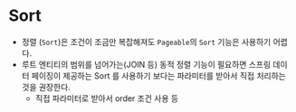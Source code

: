 # Sort

- 정렬 (`Sort`)은 조건이 조금만 복잡해져도 `Pageable`의 `Sort` 기능은 사용하기 어렵다.
- 루트 엔티티의 범위를 넘어가는(JOIN 등) 동적 정렬 기능이 필요하면 스프링 데이터 페이징이 제공하는 Sort 를 사용하기 보다는 파라미터를 받아서 직접 처리하는 것을 권장한다.
  - 직접 파라미터로 받아서 order 조건 사용 등